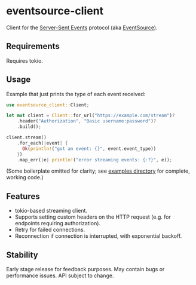 # eventsource-client

Client for the [Server-Sent Events] protocol (aka [EventSource]).

[Server-Sent Events]: https://html.spec.whatwg.org/multipage/server-sent-events.html
[EventSource]: https://developer.mozilla.org/en-US/docs/Web/API/EventSource

## Requirements

Requires tokio.

## Usage

Example that just prints the type of each event received:

```rust
use eventsource_client::Client;

let mut client = Client::for_url("https://example.com/stream")?
    .header("Authorization", "Basic username:password")?
    .build();

client.stream()
    .for_each(|event| {
      Ok(println!("got an event: {}", event.event_type))
    })
    .map_err(|e| println!("error streaming events: {:?}", e));
```

(Some boilerplate omitted for clarity; see [examples directory] for complete,
working code.)

[examples directory]: ../../tree/master/examples

## Features

* tokio-based streaming client.
* Supports setting custom headers on the HTTP request (e.g. for endpoints
  requiring authorization).
* Retry for failed connections.
* Reconnection if connection is interrupted, with exponential backoff.

## Stability

Early stage release for feedback purposes. May contain bugs or performance
issues. API subject to change.
